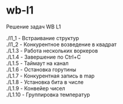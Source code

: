 # wb-l1

Решение задач WB L1  

./l1_1 - Встраивание структур  
./l1_2 - Конкурентное возведение в квадрат  
./L1.3 - Работа нескольких воркеров  
./L1.4 - Завершение по Ctrl+C  
./L1.5 - Таймаут на канал  
./L1.6 - Остановка горутины  
./L1.7 - Конкурентная запись в map  
./L1.8 - Установка бита в числе  
./L1.9 - Конвейер чисел  
./L1.10 - Группировка температур  
